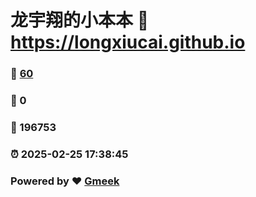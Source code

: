 # 龙宇翔的小本本 :link: https://longxiucai.github.io 
### :page_facing_up: [60](https://longxiucai.github.io/tag.html) 
### :speech_balloon: 0 
### :hibiscus: 196753 
### :alarm_clock: 2025-02-25 17:38:45 
### Powered by :heart: [Gmeek](https://github.com/Meekdai/Gmeek)
